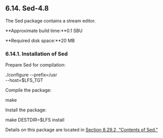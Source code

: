 ## 6.14. Sed-4.8

The Sed package contains a stream editor.

**Approximate build time:**0.1 SBU

**Required disk space:**20 MB

### 6.14.1. Installation of Sed

Prepare Sed for compilation:

./configure --prefix=/usr   \
            --host=$LFS_TGT

Compile the package:

make

Install the package:

make DESTDIR=$LFS install

Details on this package are located in [Section 8.29.2, “Contents of Sed.”](https://linuxfromscratch.org/lfs/downloads/stable/LFS-BOOK-11.1-NOCHUNKS.html#contents-sed "8.29.2. Contents of Sed")